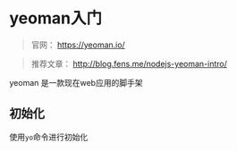 # yeoman入门
> 官网： https://yeoman.io/

> 推荐文章： http://blog.fens.me/nodejs-yeoman-intro/

yeoman 是一款现在web应用的脚手架

## 初始化
使用`yo`命令进行初始化